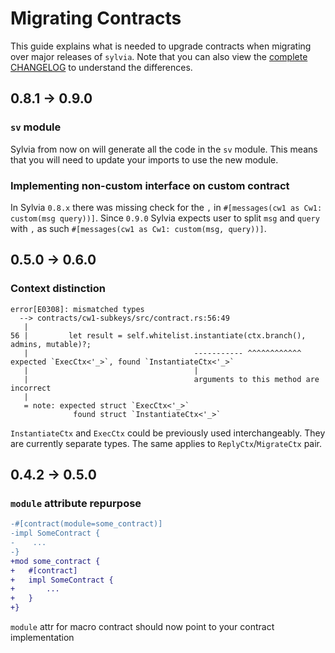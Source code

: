# Migrating Contracts

This guide explains what is needed to upgrade contracts when migrating over major releases of `sylvia`. Note that you can also view the [complete CHANGELOG](https://github.com/CosmWasm/sylvia/blob/main/CHANGELOG.md) to understand the differences.

## 0.8.1 -> 0.9.0

### `sv` module

Sylvia from now on will generate all the code in the `sv` module. This means that you will need to update your imports to use the new module.

### Implementing non-custom interface on custom contract

In Sylvia `0.8.x` there was missing check for the `,` in `#[messages(cw1 as Cw1: custom(msg query))]`.
Since `0.9.0` Sylvia expects user to split `msg` and `query` with `,` as such `#[messages(cw1 as Cw1: custom(msg, query))]`.

## 0.5.0 -> 0.6.0

### Context distinction

```
error[E0308]: mismatched types
  --> contracts/cw1-subkeys/src/contract.rs:56:49
   |
56 |         let result = self.whitelist.instantiate(ctx.branch(), admins, mutable)?;
   |                                     ----------- ^^^^^^^^^^^^ expected `ExecCtx<'_>`, found `InstantiateCtx<'_>`
   |                                     |
   |                                     arguments to this method are incorrect
   |
   = note: expected struct `ExecCtx<'_>`
              found struct `InstantiateCtx<'_>`
```

`InstantiateCtx` and `ExecCtx` could be previously used interchangeably. They are currently separate
  types. The same applies to `ReplyCtx`/`MigrateCtx` pair.

## 0.4.2 -> 0.5.0

### `module` attribute repurpose

```diff
-#[contract(module=some_contract)]
-impl SomeContract {
-    ...
-}
+mod some_contract {
+   #[contract]
+   impl SomeContract {
+       ...
+   }
+}
```

`module` attr for macro contract should now point to your contract implementation
